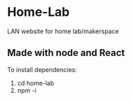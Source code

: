 # Home-Lab
LAN website for home lab/makerspace

## Made with node and React
To install dependencies:
1. cd home-lab
2. npm -i